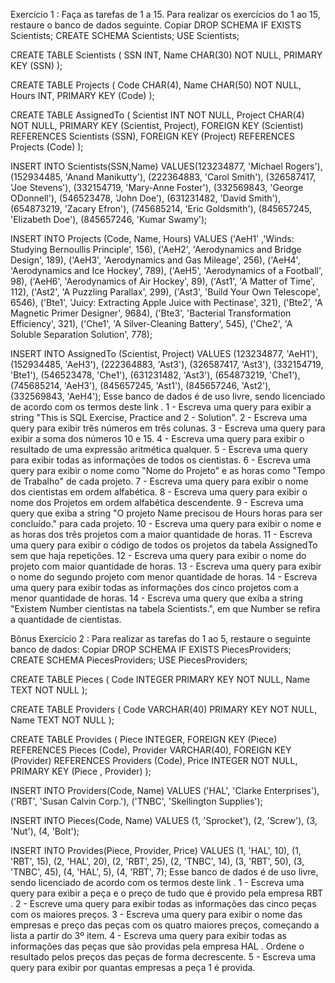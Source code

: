 Exercício 1 : Faça as tarefas de 1 a 15.
Para realizar os exercícios do 1 ao 15, restaure o banco de dados seguinte.
Copiar
DROP SCHEMA IF EXISTS Scientists;
CREATE SCHEMA Scientists;
USE Scientists;

CREATE TABLE Scientists (
  SSN INT,
  Name CHAR(30) NOT NULL,
  PRIMARY KEY (SSN)
);

CREATE TABLE Projects (
  Code CHAR(4),
  Name CHAR(50) NOT NULL,
  Hours INT,
  PRIMARY KEY (Code)
);

CREATE TABLE AssignedTo (
  Scientist INT NOT NULL,
  Project CHAR(4) NOT NULL,
  PRIMARY KEY (Scientist, Project),
  FOREIGN KEY (Scientist) REFERENCES Scientists (SSN),
  FOREIGN KEY (Project) REFERENCES Projects (Code)
);

INSERT INTO Scientists(SSN,Name)
  VALUES(123234877, 'Michael Rogers'),
    (152934485, 'Anand Manikutty'),
    (222364883, 'Carol Smith'),
    (326587417, 'Joe Stevens'),
    (332154719, 'Mary-Anne Foster'),
    (332569843, 'George ODonnell'),
    (546523478, 'John Doe'),
    (631231482, 'David Smith'),
    (654873219, 'Zacary Efron'),
    (745685214, 'Eric Goldsmith'),
    (845657245, 'Elizabeth Doe'),
    (845657246, 'Kumar Swamy');

 INSERT INTO Projects (Code, Name, Hours)
  VALUES ('AeH1' ,'Winds: Studying Bernoullis Principle', 156),
    ('AeH2', 'Aerodynamics and Bridge Design', 189),
    ('AeH3', 'Aerodynamics and Gas Mileage', 256),
    ('AeH4', 'Aerodynamics and Ice Hockey', 789),
    ('AeH5', 'Aerodynamics of a Football', 98),
    ('AeH6', 'Aerodynamics of Air Hockey', 89),
    ('Ast1', 'A Matter of Time', 112),
    ('Ast2', 'A Puzzling Parallax', 299),
    ('Ast3', 'Build Your Own Telescope', 6546),
    ('Bte1', 'Juicy: Extracting Apple Juice with Pectinase', 321),
    ('Bte2', 'A Magnetic Primer Designer', 9684),
    ('Bte3', 'Bacterial Transformation Efficiency', 321),
    ('Che1', 'A Silver-Cleaning Battery', 545),
    ('Che2', 'A Soluble Separation Solution', 778);

 INSERT INTO AssignedTo (Scientist, Project)
  VALUES (123234877, 'AeH1'),
    (152934485, 'AeH3'),
    (222364883, 'Ast3'),
    (326587417, 'Ast3'),
    (332154719, 'Bte1'),
    (546523478, 'Che1'),
    (631231482, 'Ast3'),
    (654873219, 'Che1'),
    (745685214, 'AeH3'),
    (845657245, 'Ast1'),
    (845657246, 'Ast2'),
    (332569843, 'AeH4');
Esse banco de dados é de uso livre, sendo licenciado de acordo com os termos deste link .
1 - Escreva uma query para exibir a string "This is SQL Exercise, Practice and 2 - Solution".
2 - Escreva uma query para exibir três números em três colunas.
3 - Escreva uma query para exibir a soma dos números 10 e 15.
4 - Escreva uma query para exibir o resultado de uma expressão aritmética qualquer.
5 - Escreva uma query para exibir todas as informações de todos os cientistas.
6 - Escreva uma query para exibir o nome como "Nome do Projeto" e as horas como "Tempo de Trabalho" de cada projeto.
7 - Escreva uma query para exibir o nome dos cientistas em ordem alfabética.
8 - Escreva uma query para exibir o nome dos Projetos em ordem alfabética descendente.
9 - Escreva uma query que exiba a string "O projeto Name precisou de Hours horas para ser concluído." para cada projeto.
10 - Escreva uma query para exibir o nome e as horas dos três projetos com a maior quantidade de horas.
11 - Escreva uma query para exibir o código de todos os projetos da tabela AssignedTo sem que haja repetições.
12 - Escreva uma query para exibir o nome do projeto com maior quantidade de horas.
13 - Escreva uma query para exibir o nome do segundo projeto com menor quantidade de horas.
14 - Escreva uma query para exibir todas as informações dos cinco projetos com a menor quantidade de horas.
14 - Escreva uma query que exiba a string "Existem Number cientistas na tabela Scientists.", em que Number se refira a quantidade de cientistas.

Bônus
Exercício 2 : Para realizar as tarefas do 1 ao 5, restaure o seguinte banco de dados:
Copiar
DROP SCHEMA IF EXISTS PiecesProviders;
CREATE SCHEMA PiecesProviders;
USE PiecesProviders;

CREATE TABLE Pieces (
  Code INTEGER PRIMARY KEY NOT NULL,
  Name TEXT NOT NULL
);

CREATE TABLE Providers (
  Code VARCHAR(40) PRIMARY KEY NOT NULL,
  Name TEXT NOT NULL
);

CREATE TABLE Provides (
  Piece INTEGER,
  FOREIGN KEY (Piece) REFERENCES Pieces (Code),
  Provider VARCHAR(40),
  FOREIGN KEY (Provider) REFERENCES Providers (Code),
  Price INTEGER NOT NULL,
  PRIMARY KEY (Piece , Provider)
);

INSERT INTO Providers(Code, Name)
  VALUES ('HAL', 'Clarke Enterprises'),
    ('RBT', 'Susan Calvin Corp.'),
    ('TNBC', 'Skellington Supplies');

INSERT INTO Pieces(Code, Name)
  VALUES (1, 'Sprocket'),
    (2, 'Screw'),
    (3, 'Nut'),
    (4, 'Bolt');

INSERT INTO Provides(Piece, Provider, Price)
  VALUES (1, 'HAL', 10),
    (1, 'RBT', 15),
    (2, 'HAL', 20),
    (2, 'RBT', 25),
    (2, 'TNBC', 14),
    (3, 'RBT', 50),
    (3, 'TNBC', 45),
    (4, 'HAL', 5),
    (4, 'RBT', 7);
Esse banco de dados é de uso livre, sendo licenciado de acordo com os termos deste link .
1 - Escreva uma query para exibir a peça e o preço de tudo que é provido pela empresa RBT .
2 - Escreve uma query para exibir todas as informações das cinco peças com os maiores preços.
3 - Escreva uma query para exibir o nome das empresas e preço das peças com os quatro maiores preços, começando a lista a partir do 3º item.
4 - Escreva uma query para exibir todas as informações das peças que são providas pela empresa HAL . Ordene o resultado pelos preços das peças de forma decrescente.
5 - Escreva uma query para exibir por quantas empresas a peça 1 é provida.